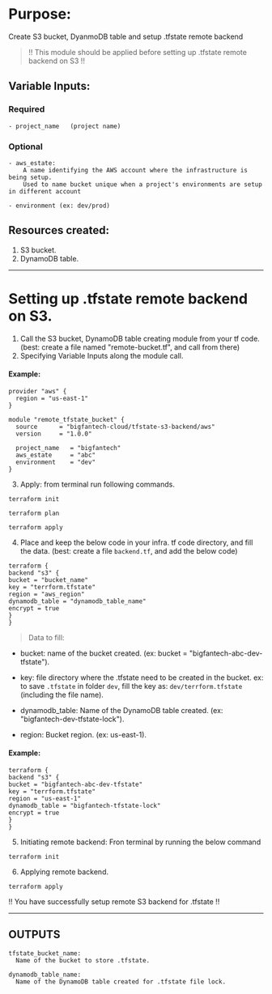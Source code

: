 # Purpose:

Create S3 bucket, DyanmoDB table and setup .tfstate remote backend

> !! This module should be applied before setting up .tfstate remote backend on S3 !!

## Variable Inputs:

### Required

```
- project_name   (project name)
```

### Optional

```
- aws_estate:
    A name identifying the AWS account where the infrastructure is being setup.
    Used to name bucket unique when a project's environments are setup in different account

- environment (ex: dev/prod)
```

## Resources created:

1. S3 bucket.
2. DynamoDB table.

---

# Setting up .tfstate remote backend on S3.

1. Call the S3 bucket, DynamoDB table creating module from your tf code.
   (best: create a file named "remote-bucket.tf", and call from there)
2. Specifying Variable Inputs along the module call.

#### Example:

```
provider "aws" {
  region = "us-east-1"
}

module "remote_tfstate_bucket" {
  source      = "bigfantech-cloud/tfstate-s3-backend/aws"
  version     = "1.0.0"

  project_name   = "bigfantech"
  aws_estate     = "abc"
  environment    = "dev"
}
```

3. Apply: from terminal run following commands.

```
terraform init
```

```
terraform plan
```

```
terraform apply
```

4. Place and keep the below code in your infra. tf code directory, and fill the data.
   (best: create a file `backend.tf`, and add the below code)

```
terraform {
backend "s3" {
bucket = "bucket_name"
key = "terrform.tfstate"
region = "aws_region"
dynamodb_table = "dynamodb_table_name"
encrypt = true
}
}
```

> Data to fill:

- bucket: name of the bucket created. (ex: bucket = "bigfantech-abc-dev-tfstate").

- key: file directory where the .tfstate need to be created in the bucket.
  ex: to save `.tfstate` in folder `dev`, fill the key as: `dev/terrform.tfstate` (including the file name).

- dynamodb_table: Name of the DynamoDB table created. (ex: "bigfantech-dev-tfstate-lock").
- region: Bucket region. (ex: us-east-1).

#### Example:

```
terraform {
backend "s3" {
bucket = "bigfantech-abc-dev-tfstate"
key = "terrform.tfstate"
region = "us-east-1"
dynamodb_table = "bigfantech-tfstate-lock"
encrypt = true
}
}
```

5. Initiating remote backend: Fron terminal by running the below command

```
terraform init
```

6. Applying remote backend.

```
terraform apply
```

!! You have successfully setup remote S3 backend for .tfstate !!

---

## OUTPUTS

```
tfstate_bucket_name:
  Name of the bucket to store .tfstate.

dynamodb_table_name:
  Name of the DynamoDB table created for .tfstate file lock.
```
